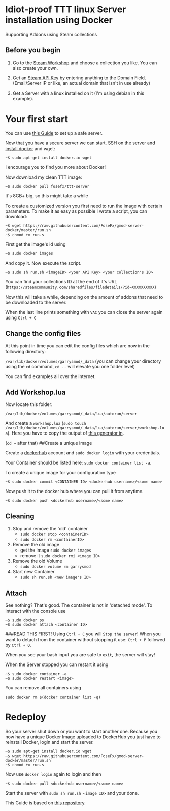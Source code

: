 Idiot-proof TTT linux Server installation using Docker
===================================
Supporting Addons using Steam collections

## Before you begin

1. Go to the [Steam Workshop](https://steamcommunity.com/workshop/browse/?appid=4000&searchtext=ttt&childpublishedfileid=0&browsesort=trend&section=collections) and choose a collection you like.
You can also create your own.

2. Get an [Steam API Key](https://steamcommunity.com/dev/apikey) by entering anything to the Domain Field. (Email/Server IP or like, an actual domain that isn't in use already)

3. Get a Server with a linux installed on it (I'm using debian in this example).

# Your first start

You can use [this Guide](https://plusbryan.com/my-first-5-minutes-on-a-server-or-essential-security-for-linux-servers) to set up a safe server.

Now that you have a secure server we can start. SSH on the server and [install docker](https://docs.docker.com/install/)
and wget:


```
~$ sudo apt-get install docker.io wget
```

I encourage you to find you more about Docker!

Now download my clean TTT image:

```
~$ sudo docker pull fosefx/ttt-server
```

It's 8GB+ big, so this might take a while

To create a customized version you first need to run the image with certain parameters.
To make it as easy as possible I wrote a script, you can download:

```
~$ wget https://raw.githubusercontent.com/FoseFx/gmod-server-docker/master/run.sh
~$ chmod +x run.s
```

First get the image's id using
```
~$ sudo docker images
```
And copy it. Now execute the script.
```
~$ sudo sh run.sh <imageID> <your API Key> <your collection's ID>
```

You can find your collections ID at the end of it's URL (`https://steamcommunity.com/sharedfiles/filedetails/?id=XXXXXXXXXX`)

Now this will take a while, depending on the amount of addons that need to be downloaded to the server.


When the last line prints something with `VAC` you can close the server again using `Ctrl + C`

## Change the config files
At this point in time you can edit the config files which are now in the following directory:

`/var/lib/docker/volumes/garrysmod/_data`
(you can change your directory using the `cd` command, `cd ..` will elevate you one folder level)

You can find examples all over the internet.

## Add Workshop.lua

Now locate this folder:

`/var/lib/docker/volumes/garrysmod/_data/lua/autorun/server`

And create a `workshop.lua` (`sudo touch /var/lib/docker/volumes/garrysmod/_data/lua/autorun/server/workshop.lua`).
Here you have to copy the output of [this generator in](https://csite.io/tools/gmod-universal-workshop).


(`cd ~` after that)
##Create a unique image

Create a [dockerhub](https://hub.docker.com) account and `sudo docker login` with your credentials.

Your Container should be listed here: `sudo docker container list -a`.

To create a unique image for your configuration type

```
~$ sudo docker commit <CONTAINER ID> <dockerhub username>/<some name>
```

Now push it to the docker hub where you can pull it from anytime.
```
~$ sudo docker push <dockerhub username>/<some name>
```

## Cleaning

1. Stop and remove the 'old' container
    - `sudo docker stop <containerID>`
    - `sudo docker rm <containerID>`
2. Remove the old image
    - get the image `sudo docker images`
    - remove it `sudo docker rmi <image ID>`
3. Remove the old Volume
    - `sudo docker volume rm garrysmod`
4. Start new Container
    - `sudo sh run.sh <new image's ID>`
    
## Attach

See nothing? That's good. The container is not in 'detached mode'. 
To interact with the console use
```
~$ sudo docker ps
~$ sudo docker attach <container ID>
```
###READ THIS FIRST!
Using `Ctrl + C` you will `Stop the server`!
When you want to detach from the container without stopping it use:
`Ctrl + P` followed by `Ctrl + Q`.

When you see your bash input you are safe to `exit`, the server will stay!

When the Server stopped you can restart it using
```
~$ sudo docker container -a
~$ sudo docker restart <image>
```

You can remove all containers using
```
sudo docker rm $(docker container list -q)
```

# Redeploy

So your server shut down or you want to start another one.
Because you now have a unique Docker Image uploaded to DockerHub
you just have to reinstall Docker, login and start the server.

```
~$ sudo apt-get install docker.io wget
~$ wget https://raw.githubusercontent.com/FoseFx/gmod-server-docker/master/run.sh
~$ chmod +x run.s
```

Now use `docker login` again to login and then 
``` 
~$ sudo docker pull <dockerhub username>/<some name>
```

Start the server with `sudo sh run.sh <image ID>` and your done.


This Guide is based on [this repository](https://github.com/suchipi/gmod-server-docker/)


